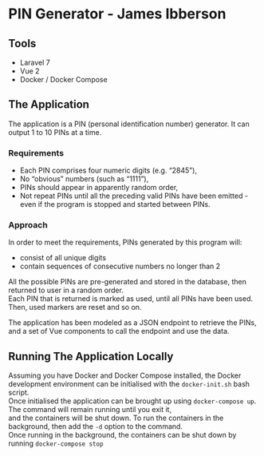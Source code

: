 # PIN Generator - James Ibberson

## Tools 
- Laravel 7 
- Vue 2 
- Docker / Docker Compose 

## The Application 
The application is a PIN (personal identification number) generator. It can output 1 to 10 PINs at a time.

### Requirements 
- Each PIN comprises four numeric digits (e.g. “2845”),
- No “obvious” numbers (such as “1111”),
- PINs should appear in apparently random order,
- Not repeat PINs until all the preceding valid PINs have been emitted - even if the program is stopped and started between PINs.

### Approach
In order to meet the requirements, PINs generated by this program will:
- consist of all unique digits 
- contain sequences of consecutive numbers no longer than 2

All the possible PINs are pre-generated and stored in the database, then returned to user in a random order.  
Each PIN that is returned is marked as used, until all PINs have been used. Then, used markers are reset and so on.

The application has been modeled as a JSON endpoint to retrieve the PINs, and a set of Vue components to call the endpoint and use the data.

## Running The Application Locally 
Assuming you have Docker and Docker Compose installed, the Docker development environment can be initialised with the `docker-init.sh` bash script.  
Once initialised the application can be brought up using `docker-compose up`. The command will remain running until you exit it,   
and the containers will be shut down. To run the containers in the background, then add the `-d` option to the command.  
Once running in the background, the containers can be shut down by running `docker-compose stop`
